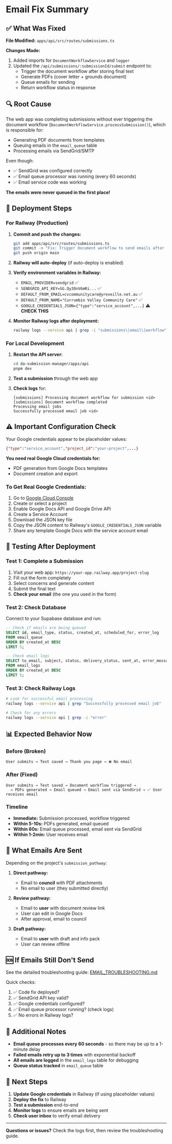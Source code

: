 # Email Fix Summary

## ✅ What Was Fixed

**File Modified:** `apps/api/src/routes/submissions.ts`

**Changes Made:**
1. Added imports for `DocumentWorkflowService` and `logger`
2. Updated the `/api/submissions/:submissionId/submit` endpoint to:
   - Trigger the document workflow after storing final text
   - Generate PDFs (cover letter + grounds document)
   - Queue emails for sending
   - Return workflow status in response

## 🔍 Root Cause

The web app was completing submissions without ever triggering the document workflow (`DocumentWorkflowService.processSubmission()`), which is responsible for:
- Generating PDF documents from templates
- Queuing emails in the `email_queue` table
- Processing emails via SendGrid/SMTP

Even though:
- ✅ SendGrid was configured correctly
- ✅ Email queue processor was running (every 60 seconds)
- ✅ Email service code was working

**The emails were never queued in the first place!**

## 🚀 Deployment Steps

### For Railway (Production)

1. **Commit and push the changes:**
   ```bash
   git add apps/api/src/routes/submissions.ts
   git commit -m "Fix: Trigger document workflow to send emails after submission"
   git push origin main
   ```

2. **Railway will auto-deploy** (if auto-deploy is enabled)

3. **Verify environment variables in Railway:**
   - `EMAIL_PROVIDER=sendgrid` ✅
   - `SENDGRID_API_KEY=SG.Qy3OnV6mRi...` ✅
   - `DEFAULT_FROM_EMAIL=cvcommunitycare@yreveille.net.au` ✅
   - `DEFAULT_FROM_NAME="Currumbin Valley Community Care"` ✅
   - `GOOGLE_CREDENTIALS_JSON={"type":"service_account",...}` ⚠️ **CHECK THIS**

4. **Monitor Railway logs after deployment:**
   ```bash
   railway logs --service api | grep -i "submissions\|email\|workflow"
   ```

### For Local Development

1. **Restart the API server:**
   ```bash
   cd da-submission-manager/apps/api
   pnpm dev
   ```

2. **Test a submission** through the web app

3. **Check logs** for:
   ```
   [submissions] Processing document workflow for submission <id>
   [submissions] Document workflow completed
   Processing email jobs
   Successfully processed email job <id>
   ```

## ⚠️ Important Configuration Check

Your Google credentials appear to be placeholder values:
```json
{"type":"service_account","project_id":"your-project",...}
```

**You need real Google Cloud credentials for:**
- PDF generation from Google Docs templates
- Document creation and export

### To Get Real Google Credentials:

1. Go to [Google Cloud Console](https://console.cloud.google.com)
2. Create or select a project
3. Enable Google Docs API and Google Drive API
4. Create a Service Account
5. Download the JSON key file
6. Copy the JSON content to Railway's `GOOGLE_CREDENTIALS_JSON` variable
7. Share any template Google Docs with the service account email

## 🧪 Testing After Deployment

### Test 1: Complete a Submission

1. Visit your web app: `https://your-app.railway.app/project-slug`
2. Fill out the form completely
3. Select concerns and generate content
4. Submit the final text
5. **Check your email** (the one you used in the form)

### Test 2: Check Database

Connect to your Supabase database and run:

```sql
-- Check if emails are being queued
SELECT id, email_type, status, created_at, scheduled_for, error_log
FROM email_queue
ORDER BY created_at DESC
LIMIT 5;

-- Check email logs
SELECT to_email, subject, status, delivery_status, sent_at, error_message
FROM email_logs
ORDER BY created_at DESC
LIMIT 5;
```

### Test 3: Check Railway Logs

```bash
# Look for successful email processing
railway logs --service api | grep "Successfully processed email job"

# Check for any errors
railway logs --service api | grep -i "error"
```

## 📊 Expected Behavior Now

### Before (Broken)
```
User submits → Text saved → Thank you page → ❌ No email
```

### After (Fixed)
```
User submits → Text saved → Document workflow triggered →
  → PDFs generated → Email queued → Email sent via SendGrid → ✅ User receives email
```

### Timeline
- **Immediate:** Submission processed, workflow triggered
- **Within 5-10s:** PDFs generated, email queued
- **Within 60s:** Email queue processed, email sent via SendGrid
- **Within 1-2min:** User receives email

## 🔧 What Emails Are Sent

Depending on the project's `submission_pathway`:

1. **Direct pathway:**
   - Email to **council** with PDF attachments
   - No email to user (they submitted directly)

2. **Review pathway:**
   - Email to **user** with document review link
   - User can edit in Google Docs
   - After approval, email to council

3. **Draft pathway:**
   - Email to **user** with draft and info pack
   - User can review offline

## 🆘 If Emails Still Don't Send

See the detailed troubleshooting guide: [EMAIL_TROUBLESHOOTING.md](./EMAIL_TROUBLESHOOTING.md)

Quick checks:
1. ✅ Code fix deployed?
2. ✅ SendGrid API key valid?
3. ✅ Google credentials configured?
4. ✅ Email queue processor running? (check logs)
5. ✅ No errors in Railway logs?

## 📝 Additional Notes

- **Email queue processes every 60 seconds** - so there may be up to a 1-minute delay
- **Failed emails retry up to 3 times** with exponential backoff
- **All emails are logged** in the `email_logs` table for debugging
- **Queue status tracked** in `email_queue` table

## 🎯 Next Steps

1. **Update Google credentials** in Railway (if using placeholder values)
2. **Deploy the fix** to Railway
3. **Test a submission** end-to-end
4. **Monitor logs** to ensure emails are being sent
5. **Check user inbox** to verify email delivery

---

**Questions or issues?** Check the logs first, then review the troubleshooting guide.

